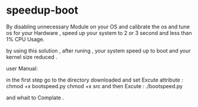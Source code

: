 # speedup-boot
By disabling unnecessary Module on your OS and calibrate the os and tune os for your Hardware  , speed up your system to 2 or 3 second  and less than 1% CPU Usage.




by using this solution , after runing , your system speed up to boot and your kernel size reduced .

user Manual:

in the first step go to the directory downloaded and set Excute attribute : 
        chmod +x bootspeed.py
        chmod +x src
and then Excute :
        ./bootspeed.py
        
and whait to Complate .
